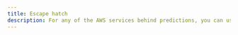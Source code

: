 ```yaml
---
title: Escape hatch
description: For any of the AWS services behind predictions, you can use the SDK object to get access to any methods we are not calling on your behalf by using an escape hatch.
---
```


<inline-fragment platform="ios" src="~/lib/predictions/fragments/ios/escapehatch.md"></inline-fragment>